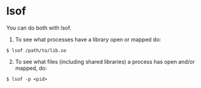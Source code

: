 # lsof

You can do both with lsof.

1. To see what processes have a library open or mapped do:

```
$ lsof /path/to/lib.so
```

2. To see what files (including shared libraries) a process has open and/or mapped, do:

```
$ lsof -p <pid>
```
